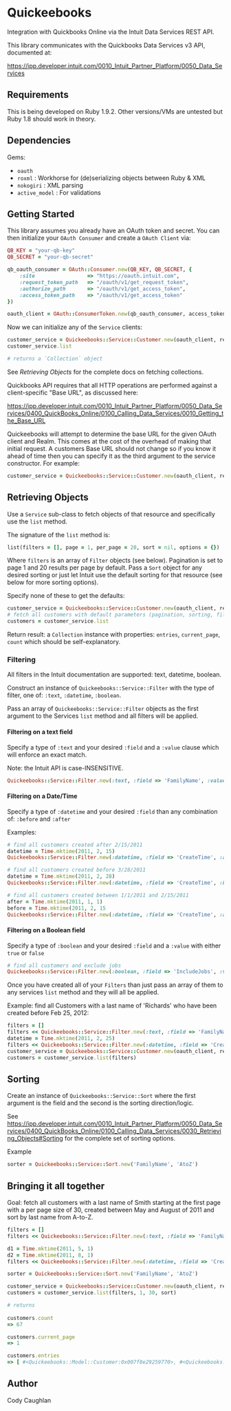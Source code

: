 # Quickeebooks

Integration with Quickbooks Online via the Intuit Data Services REST API.

This library communicates with the Quickbooks Data Services v3 API, documented at:

https://ipp.developer.intuit.com/0010_Intuit_Partner_Platform/0050_Data_Services

## Requirements

This is being developed on Ruby 1.9.2. Other versions/VMs are untested but Ruby 1.8 should work in theory.

## Dependencies

Gems:

* `oauth`
* `roxml` : Workhorse for (de)serializing objects between Ruby & XML
* `nokogiri` : XML parsing
* `active_model` : For validations

## Getting Started

This library assumes you already have an OAuth token and secret. You can then initialize your `OAuth Consumer` and create a `OAuth Client` via:

```ruby
QB_KEY = "your-qb-key"
QB_SECRET = "your-qb-secret"

qb_oauth_consumer = OAuth::Consumer.new(QB_KEY, QB_SECRET, {
    :site                 => "https://oauth.intuit.com",
    :request_token_path   => "/oauth/v1/get_request_token",
    :authorize_path       => "/oauth/v1/get_access_token",
    :access_token_path    => "/oauth/v1/get_access_token"
})

oauth_client = OAuth::ConsumerToken.new(qb_oauth_consumer, access_token, access_secret)
```

Now we can initialize any of the `Service` clients:

```ruby
customer_service = Quickeebooks::Service::Customer.new(oauth_client, realm_id)
customer_service.list 

# returns a `Collection` object
```

See *Retrieving Objects* for the complete docs on fetching collections.

Quickbooks API requires that all HTTP operations are performed against a client-specific "Base URL", as discussed here:

https://ipp.developer.intuit.com/0010_Intuit_Partner_Platform/0050_Data_Services/0400_QuickBooks_Online/0100_Calling_Data_Services/0010_Getting_the_Base_URL

Quickeebooks will attempt to determine the base URL for the given OAuth client and Realm. This comes at the cost of the overhead of making that initial request. A customers Base URL should not change so if you know it ahead of time then you can specify it as the third argument to the service constructor. For example:

```ruby
customer_service = Quickeebooks::Service::Customer.new(oauth_client, realm_id, "https://qbo.intuit.com/qbo36")
```

## Retrieving Objects

Use a `Service` sub-class to fetch objects of that resource and specifically use the `list` method.

The signature of the `list` method is:

```ruby
list(filters = [], page = 1, per_page = 20, sort = nil, options = {})
```

Where `filters` is an array of `Filter` objects (see below). Pagination is set to page 1 and 20 results per page by default.
Pass a `Sort` object for any desired sorting or just let Intuit use the default sorting for that resource (see below for more sorting options).

Specify none of these to get the defaults:

```ruby
customer_service = Quickeebooks::Service::Customer.new(oauth_client, realm_id,)
# fetch all customers with default parameters (pagination, sorting, filtering)
customers = customer_service.list
```

Return result: a `Collection` instance with properties: `entries`, `current_page`, `count` which should be self-explanatory.

### Filtering

All filters in the Intuit documentation are supported: text, datetime, boolean.

Construct an instance of `Quickeebooks::Service::Filter` with the type of filter, one of: `:text`, `:datetime`, `:boolean`.

Pass an array of `Quickeebooks::Service::Filter` objects as the first argument to the Services `list` method and all filters will be applied.

#### Filtering on a text field

Specify a type of `:text` and your desired `:field` and a `:value` clause which will enforce an exact match.

Note: the Intuit API is case-INSENSITIVE.

```ruby
Quickeebooks::Service::Filter.new(:text, :field => 'FamilyName', :value => 'Richards')
```

#### Filtering on a Date/Time

Specify a type of `:datetime` and your desired `:field` than any combination of: `:before` and `:after`

Examples:

```ruby
# find all customers created after 2/15/2011
datetime = Time.mktime(2011, 2, 15)
Quickeebooks::Service::Filter.new(:datetime, :field => 'CreateTime', :after => datetime)

# find all customers created before 3/28/2011
datetime = Time.mktime(2011, 2, 28)
Quickeebooks::Service::Filter.new(:datetime, :field => 'CreateTime', :before => datetime)

# find all customers created between 1/1/2011 and 2/15/2011
after = Time.mktime(2011, 1, 1)
before = Time.mktime(2011, 2, 15
Quickeebooks::Service::Filter.new(:datetime, :field => 'CreateTime', :after => after, :before => before)
```

#### Filtering on a Boolean field

Specify a type of `:boolean` and your desired `:field` and a `:value` with either `true` or `false`

```ruby
# find all customers and exclude jobs
Quickeebooks::Service::Filter.new(:boolean, :field => 'IncludeJobs', :value => false)
```

Once you have created all of your `Filters` than just pass an array of them to any services `list` method and they will all be applied.

Example: find all Customers with a last name of 'Richards' who have been created before Feb 25, 2012:

```ruby
filters = []
filters << Quickeebooks::Service::Filter.new(:text, :field => 'FamilyName', :value => 'Richards')
datetime = Time.mktime(2011, 2, 25)
filters << Quickeebooks::Service::Filter.new(:datetime, :field => 'CreateTime', :before => datetime)
customer_service = Quickeebooks::Service::Customer.new(oauth_client, realm_id)
customers = customer_service.list(filters)
```
## Sorting

Create an instance of `Quickeebooks::Service::Sort` where the first argument is the field and the second is the sorting direction/logic.

See https://ipp.developer.intuit.com/0010_Intuit_Partner_Platform/0050_Data_Services/0400_QuickBooks_Online/0100_Calling_Data_Services/0030_Retrieving_Objects#Sorting for the complete set of sorting options.

Example

```ruby
sorter = Quickeebooks::Service::Sort.new('FamilyName', 'AtoZ')
```

## Bringing it all together

Goal: fetch all customers with a last name of Smith starting at the first page with a per page size of 30, created between May and August of 2011 and sort by last name from A-to-Z.

```ruby
filters = []
filters << Quickeebooks::Service::Filter.new(:text, :field => 'FamilyName', :value => 'Smith')

d1 = Time.mktime(2011, 5, 1)
d2 = Time.mktime(2011, 8, 1)
filters << Quickeebooks::Service::Filter.new(:datetime, :field => 'CreateTime', :after => d1, :before => d2)

sorter = Quickeebooks::Service::Sort.new('FamilyName', 'AtoZ')

customer_service = Quickeebooks::Service::Customer.new(oauth_client, realm_id)
customers = customer_service.list(filters, 1, 30, sort)

# returns
 
customers.count
=> 67

customers.current_page
=> 1

customers.entries 
=> [ #<Quickeebooks::Model::Customer:0x007f8e29259770>, #<Quickeebooks::Model::Customer:0x0078768202020>, ... ]
```

## Author

Cody Caughlan
